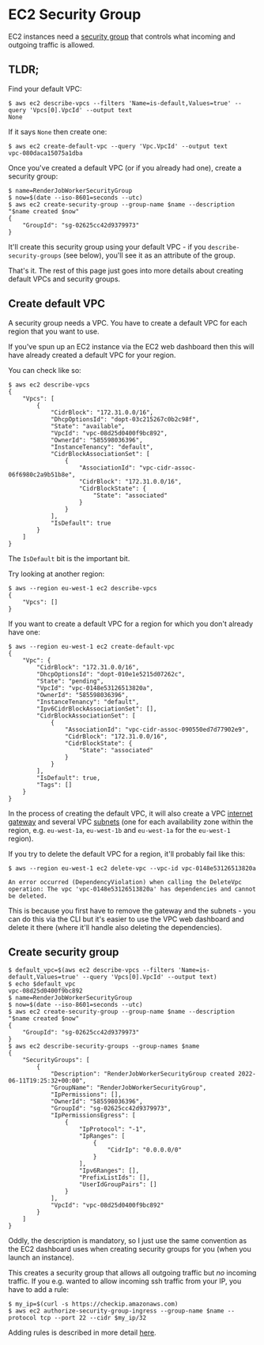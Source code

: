EC2 Security Group
==================

EC2 instances need a [security group](https://docs.aws.amazon.com/AWSEC2/latest/UserGuide/ec2-security-groups.html) that controls what incoming and outgoing traffic is allowed.

TLDR;
-----

Find your default VPC:

```
$ aws ec2 describe-vpcs --filters 'Name=is-default,Values=true' --query 'Vpcs[0].VpcId' --output text
None
```

If it says `None` then create one:

```
$ aws ec2 create-default-vpc --query 'Vpc.VpcId' --output text
vpc-080daca15075a1dba
```

Once you've created a default VPC (or if you already had one), create a security group:

```
$ name=RenderJobWorkerSecurityGroup
$ now=$(date --iso-8601=seconds --utc)
$ aws ec2 create-security-group --group-name $name --description "$name created $now" 
{
    "GroupId": "sg-02625cc42d9379973"
}
```

It'll create this security group using your default VPC - if you `describe-security-groups` (see below), you'll see it as an attribute of the group.

That's it. The rest of this page just goes into more details about creating default VPCs and security groups.

Create default VPC
------------------

A security group needs a VPC. You have to create a default VPC for each region that you want to use.

If you've spun up an EC2 instance via the EC2 web dashboard then this will have already created a default VPC for your region.

You can check like so:

```
$ aws ec2 describe-vpcs
{
    "Vpcs": [
        {
            "CidrBlock": "172.31.0.0/16",
            "DhcpOptionsId": "dopt-03c215267c0b2c98f",
            "State": "available",
            "VpcId": "vpc-08d25d0400f9bc892",
            "OwnerId": "585598036396",
            "InstanceTenancy": "default",
            "CidrBlockAssociationSet": [
                {
                    "AssociationId": "vpc-cidr-assoc-06f6980c2a9b51b8e",
                    "CidrBlock": "172.31.0.0/16",
                    "CidrBlockState": {
                        "State": "associated"
                    }
                }
            ],
            "IsDefault": true
        }
    ]
}
```

The `IsDefault` bit is the important bit.

Try looking at another region:

```
$ aws --region eu-west-1 ec2 describe-vpcs
{
    "Vpcs": []
}
```

If you want to create a default VPC for a region for which you don't already have one:


```
$ aws --region eu-west-1 ec2 create-default-vpc
{
    "Vpc": {
        "CidrBlock": "172.31.0.0/16",
        "DhcpOptionsId": "dopt-010e1e5215d07262c",
        "State": "pending",
        "VpcId": "vpc-0148e53126513820a",
        "OwnerId": "585598036396",
        "InstanceTenancy": "default",
        "Ipv6CidrBlockAssociationSet": [],
        "CidrBlockAssociationSet": [
            {
                "AssociationId": "vpc-cidr-assoc-090550ed7d77902e9",
                "CidrBlock": "172.31.0.0/16",
                "CidrBlockState": {
                    "State": "associated"
                }
            }
        ],
        "IsDefault": true,
        "Tags": []
    }
}
```

In the process of creating the default VPC, it will also create a VPC [internet gateway](https://docs.aws.amazon.com/vpc/latest/userguide/VPC_Internet_Gateway.html) and several VPC [subnets](https://docs.aws.amazon.com/vpc/latest/userguide/configure-subnets.html) (one for each availability zone within the region, e.g. `eu-west-1a`, `eu-west-1b` and `eu-west-1a` for the `eu-west-1` region).

If you try to delete the default VPC for a region, it'll probably fail like this:

```
$ aws --region eu-west-1 ec2 delete-vpc --vpc-id vpc-0148e53126513820a

An error occurred (DependencyViolation) when calling the DeleteVpc operation: The vpc 'vpc-0148e53126513820a' has dependencies and cannot be deleted.
```

This is because you first have to remove the gateway and the subnets - you can do this via the CLI but it's easier to use the VPC web dashboard and delete it there (where it'll handle also deleting the dependencies).

Create security group
---------------------

```
$ default_vpc=$(aws ec2 describe-vpcs --filters 'Name=is-default,Values=true' --query 'Vpcs[0].VpcId' --output text)
$ echo $default_vpc 
vpc-08d25d0400f9bc892
$ name=RenderJobWorkerSecurityGroup
$ now=$(date --iso-8601=seconds --utc)
$ aws ec2 create-security-group --group-name $name --description "$name created $now" 
{
    "GroupId": "sg-02625cc42d9379973"
}
$ aws ec2 describe-security-groups --group-names $name
{
    "SecurityGroups": [
        {
            "Description": "RenderJobWorkerSecurityGroup created 2022-06-11T19:25:32+00:00",
            "GroupName": "RenderJobWorkerSecurityGroup",
            "IpPermissions": [],
            "OwnerId": "585598036396",
            "GroupId": "sg-02625cc42d9379973",
            "IpPermissionsEgress": [
                {
                    "IpProtocol": "-1",
                    "IpRanges": [
                        {
                            "CidrIp": "0.0.0.0/0"
                        }
                    ],
                    "Ipv6Ranges": [],
                    "PrefixListIds": [],
                    "UserIdGroupPairs": []
                }
            ],
            "VpcId": "vpc-08d25d0400f9bc892"
        }
    ]
}
```

Oddly, the description is mandatory, so I just use the same convention as the EC2 dashboard uses when creating security groups for you (when you launch an instance).

This creates a security group that allows all outgoing traffic but _no_ incoming traffic. If you e.g. wanted to allow incoming ssh traffic from your IP, you have to add a rule:

```
$ my_ip=$(curl -s https://checkip.amazonaws.com)
$ aws ec2 authorize-security-group-ingress --group-name $name --protocol tcp --port 22 --cidr $my_ip/32
```

Adding rules is described in more detail [here](https://docs.aws.amazon.com/cli/latest/userguide/cli-services-ec2-sg.html#configuring-a-security-group).
